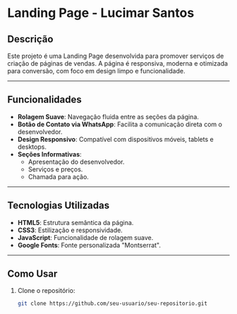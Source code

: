 # **Landing Page - Lucimar Santos**

## **Descrição**
Este projeto é uma Landing Page desenvolvida para promover serviços de criação de páginas de vendas. A página é responsiva, moderna e otimizada para conversão, com foco em design limpo e funcionalidade.

---

## **Funcionalidades**
- **Rolagem Suave**: Navegação fluida entre as seções da página.
- **Botão de Contato via WhatsApp**: Facilita a comunicação direta com o desenvolvedor.
- **Design Responsivo**: Compatível com dispositivos móveis, tablets e desktops.
- **Seções Informativas**:
  - Apresentação do desenvolvedor.
  - Serviços e preços.
  - Chamada para ação.

---

## **Tecnologias Utilizadas**
- **HTML5**: Estrutura semântica da página.
- **CSS3**: Estilização e responsividade.
- **JavaScript**: Funcionalidade de rolagem suave.
- **Google Fonts**: Fonte personalizada "Montserrat".

---

## **Como Usar**
1. Clone o repositório:
   ```bash
   git clone https://github.com/seu-usuario/seu-repositorio.git